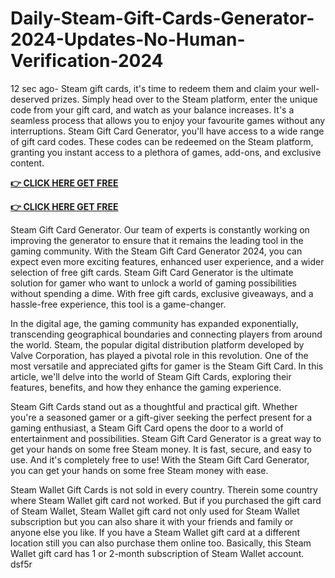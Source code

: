 # Daily-Steam-Gift-Cards-Generator-2024-Updates-No-Human-Verification-2024

12 sec ago- Steam gift cards, it's time to redeem them and claim your well-deserved prizes. Simply head over to the Steam platform, enter the unique code from your gift card, and watch as your balance increases. It's a seamless process that allows you to enjoy your favourite games without any interruptions. Steam Gift Card Generator, you'll have access to a wide range of gift card codes. These codes can be redeemed on the Steam platform, granting you instant access to a plethora of games, add-ons, and exclusive content.

**[👉 CLICK HERE GET FREE](https://tinyurl.com/2s46ehyz)**

**[👉 CLICK HERE GET FREE](https://tinyurl.com/2s46ehyz)**

Steam Gift Card Generator. Our team of experts is constantly working on improving the generator to ensure that it remains the leading tool in the gaming community. With the Steam Gift Card Generator 2024, you can expect even more exciting features, enhanced user experience, and a wider selection of free gift cards. Steam Gift Card Generator is the ultimate solution for gamer who want to unlock a world of gaming possibilities without spending a dime. With free gift cards, exclusive giveaways, and a hassle-free experience, this tool is a game-changer.

In the digital age, the gaming community has expanded exponentially, transcending geographical boundaries and connecting players from around the world. Steam, the popular digital distribution platform developed by Valve Corporation, has played a pivotal role in this revolution. One of the most versatile and appreciated gifts for gamer is the Steam Gift Card. In this article, we'll delve into the world of Steam Gift Cards, exploring their features, benefits, and how they enhance the gaming experience.

Steam Gift Cards stand out as a thoughtful and practical gift. Whether you're a seasoned gamer or a gift-giver seeking the perfect present for a gaming enthusiast, a Steam Gift Card opens the door to a world of entertainment and possibilities. Steam Gift Card Generator is a great way to get your hands on some free Steam money. It is fast, secure, and easy to use. And it's completely free to use! With the Steam Gift Card Generator, you can get your hands on some free Steam money with ease.

Steam Wallet Gift Cards is not sold in every country. Therein some country where Steam Wallet gift card not worked. But if you purchased the gift card of Steam Wallet, Steam Wallet gift card not only used for Steam Wallet subscription but you can also share it with your friends and family or anyone else you like. If you have a Steam Wallet gift card at a different location still you can also purchase them online too. Basically, this Steam Wallet gift card has 1 or 2-month subscription of Steam Wallet account. dsf5r
